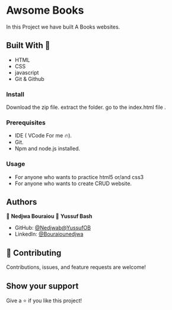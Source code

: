 

# Awsome Books

In this Project we have built A Books websites.

 

## Built With 🔨

- HTML
- CSS
- javascript
- Git & Github

 

### Install
Download the zip file.
extract the folder.
go to the index.html file .


### Prerequisites

- IDE (  VCode For me 🔥).
- Git.
- Npm and node.js installed.


### Usage

- For anyone who wants to practice html5 or/and css3
- For anyone who wants to create CRUD website.

## Authors

👤 **Nedjwa Bouraiou**
👤 **Yussuf Bash**


- GitHub: [@Nedjwab](https://github.com/nedjwab)[@YussufOB](https://github.com/sohaibya)
- LinkedIn: [@Bouraiounedjwa](https://www.linkedin.com/feed/)


## 🤝 Contributing

Contributions, issues, and feature requests are welcome!

## Show your support

Give a ⭐️ if you like this project!


 
